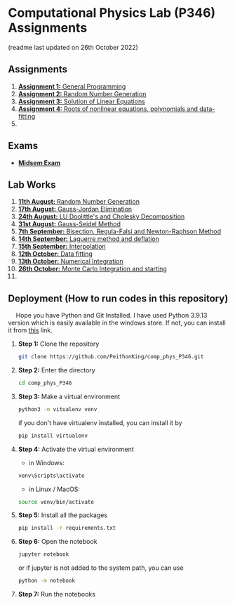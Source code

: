# Computational Physics Lab (P346) Assignments

(readme last updated on 26th October 2022)

## Assignments

1. [**Assignment 1:** General Programming](1.assign1_gen.ipynb)
2. [**Assignment 2:** Random Number Generation](2.assign2_rand.ipynb)
3. [**Assignment 3:** Solution of Linear Equations](3.assign3_lineq.ipynb)
4. [**Assignment 4:** Roots of nonlinear equations, polynomials and data-fitting](4.assign4_rootfit.ipynb)
5. 


## Exams

 - [**Midsem Exam**](midsem.ipynb)

## Lab Works

1. [**11th August:** Random Number Generation](lab_11_08.ipynb)
2. [**17th August:** Gauss-Jordan Elimination](lab_17_08.ipynb)
3. [**24th August:** LU Doolittle's and Cholesky Decomposition](lab_24_08.ipynb)
4. [**31st August:** Gauss-Seidel Method](lab_31_08.ipynb)
5. [**7th September:** Bisection, Regula-Falsi and Newton-Raphson Method](lab_07_09.ipynb)
6. [**14th September:** Laguerre method and deflation](lab_14_09.ipynb)
7. [**15th September:** Interpolation](lab_15_09.ipynb)
8. [**12th October:** Data fitting](lab_12_10.ipynb)
9. [**13th October:** Numerical Integration](lab_13_10.ipynb)
10. [**26th October:** Monte Carlo Integration and starting ](lab_26_10.ipynb)
11. 

## Deployment (How to run codes in this repository)

&emsp; Hope you have Python and Git Installed. I have used Python 3.9.13 version which is easily available in the windows store. If not, you can install it from [this](https://www.python.org/downloads/release/python-390/) link.

1. **Step 1:** Clone the repository

    ```bash
    git clone https://github.com/PeithonKing/comp_phys_P346.git
    ```

2. **Step 2:** Enter the directory
    ```bash
    cd comp_phys_P346
    ```

3. **Step 3:** Make a virtual environment
    ```bash
    python3 -m vitualenv venv
    ```

    if you don't have virtualenv installed, you can install it by
    ```bash
    pip install virtualenv
    ```

4. **Step 4:** Activate the virtual environment
    * in Windows:
    ```bash
    venv\Scripts\activate
    ```
    * in Linux / MacOS:
    ```bash
    source venv/bin/activate
    ```

5. **Step 5:** Install all the packages

    ```bash
    pip install -r requirements.txt
    ```

6. **Step 6:** Open the notebook
    ```bash
    jupyter notebook
    ```
    or if jupyter is not added to the system path, you can use
    ```bash
    python -m notebook
    ```

7. **Step 7:** Run the notebooks
